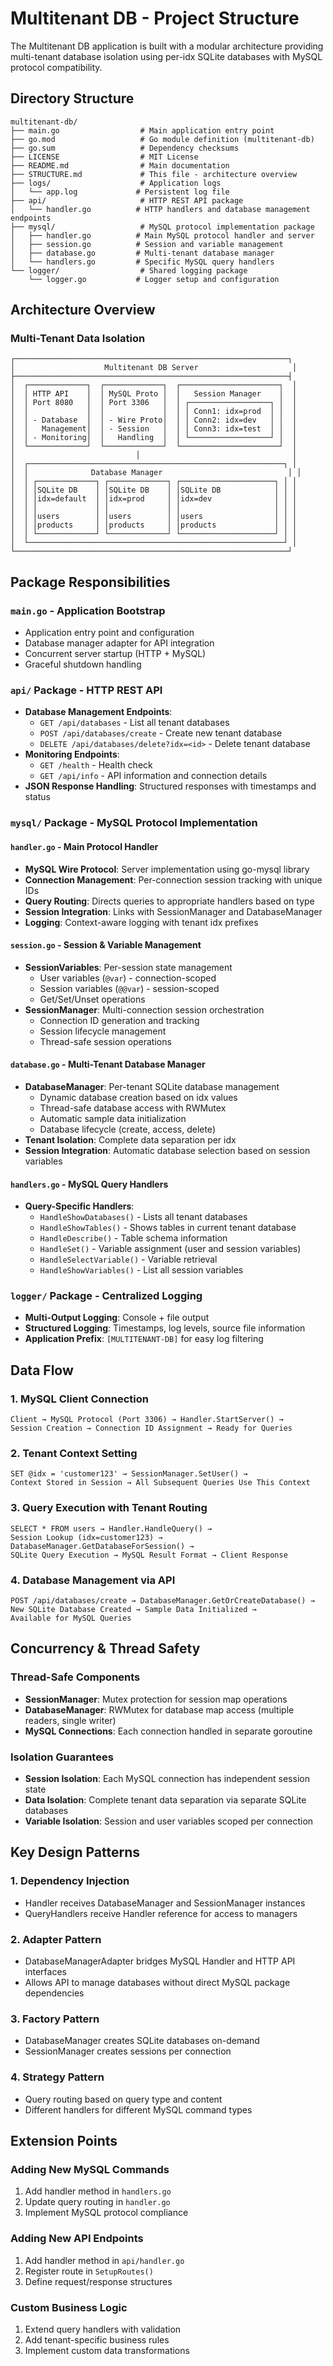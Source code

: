# Multitenant DB - Project Structure

The Multitenant DB application is built with a modular architecture providing multi-tenant database isolation using per-idx SQLite databases with MySQL protocol compatibility.

## Directory Structure

```
multitenant-db/
├── main.go                  # Main application entry point
├── go.mod                   # Go module definition (multitenant-db)
├── go.sum                   # Dependency checksums
├── LICENSE                  # MIT License
├── README.md                # Main documentation
├── STRUCTURE.md             # This file - architecture overview
├── logs/                    # Application logs
│   └── app.log             # Persistent log file
├── api/                     # HTTP REST API package
│   └── handler.go          # HTTP handlers and database management endpoints
├── mysql/                   # MySQL protocol implementation package
│   ├── handler.go          # Main MySQL protocol handler and server
│   ├── session.go          # Session and variable management
│   ├── database.go         # Multi-tenant database manager
│   └── handlers.go         # Specific MySQL query handlers
└── logger/                  # Shared logging package
    └── logger.go           # Logger setup and configuration
```

## Architecture Overview

### Multi-Tenant Data Isolation
```
┌─────────────────────────────────────────────────────────────┐
│                    Multitenant DB Server                     │
├─────────────────────────────────────────────────────────────┤
│  ┌─────────────┐  ┌─────────────┐  ┌──────────────────────┐  │
│  │ HTTP API    │  │ MySQL Proto │  │   Session Manager    │  │
│  │ Port 8080   │  │ Port 3306   │  │ ┌──────────────────┐ │  │
│  │             │  │             │  │ │ Conn1: idx=prod  │ │  │
│  │ - Database  │  │ - Wire Proto│  │ │ Conn2: idx=dev   │ │  │
│  │   Management│  │ - Session   │  │ │ Conn3: idx=test  │ │  │
│  │ - Monitoring│  │   Handling  │  │ └──────────────────┘ │  │
│  └─────────────┘  └─────────────┘  └──────────────────────┘  │
│                           │                                  │
│  ┌─────────────────────────────────────────────────────────┐ │
│  │              Database Manager                            │ │
│  │ ┌─────────────┐ ┌─────────────┐ ┌─────────────────────┐ │ │
│  │ │SQLite DB    │ │SQLite DB    │ │SQLite DB            │ │ │
│  │ │idx=default  │ │idx=prod     │ │idx=dev              │ │ │
│  │ │             │ │             │ │                     │ │ │
│  │ │users        │ │users        │ │users                │ │ │
│  │ │products     │ │products     │ │products             │ │ │
│  │ └─────────────┘ └─────────────┘ └─────────────────────┘ │ │
│  └─────────────────────────────────────────────────────────┘ │
└─────────────────────────────────────────────────────────────┘
```

## Package Responsibilities

### `main.go` - Application Bootstrap
- Application entry point and configuration
- Database manager adapter for API integration
- Concurrent server startup (HTTP + MySQL)
- Graceful shutdown handling

### `api/` Package - HTTP REST API
- **Database Management Endpoints**:
  - `GET /api/databases` - List all tenant databases
  - `POST /api/databases/create` - Create new tenant database
  - `DELETE /api/databases/delete?idx=<id>` - Delete tenant database
- **Monitoring Endpoints**:
  - `GET /health` - Health check
  - `GET /api/info` - API information and connection details
- **JSON Response Handling**: Structured responses with timestamps and status

### `mysql/` Package - MySQL Protocol Implementation

#### `handler.go` - Main Protocol Handler
- **MySQL Wire Protocol**: Server implementation using go-mysql library
- **Connection Management**: Per-connection session tracking with unique IDs
- **Query Routing**: Directs queries to appropriate handlers based on type
- **Session Integration**: Links with SessionManager and DatabaseManager
- **Logging**: Context-aware logging with tenant idx prefixes

#### `session.go` - Session & Variable Management
- **SessionVariables**: Per-session state management
  - User variables (`@var`) - connection-scoped
  - Session variables (`@@var`) - session-scoped
  - Get/Set/Unset operations
- **SessionManager**: Multi-connection session orchestration
  - Connection ID generation and tracking
  - Session lifecycle management
  - Thread-safe session operations

#### `database.go` - Multi-Tenant Database Manager
- **DatabaseManager**: Per-tenant SQLite database management
  - Dynamic database creation based on idx values
  - Thread-safe database access with RWMutex
  - Automatic sample data initialization
  - Database lifecycle (create, access, delete)
- **Tenant Isolation**: Complete data separation per idx
- **Session Integration**: Automatic database selection based on session variables

#### `handlers.go` - MySQL Query Handlers
- **Query-Specific Handlers**:
  - `HandleShowDatabases()` - Lists all tenant databases
  - `HandleShowTables()` - Shows tables in current tenant database
  - `HandleDescribe()` - Table schema information
  - `HandleSet()` - Variable assignment (user and session variables)
  - `HandleSelectVariable()` - Variable retrieval
  - `HandleShowVariables()` - List all session variables

### `logger/` Package - Centralized Logging
- **Multi-Output Logging**: Console + file output
- **Structured Logging**: Timestamps, log levels, source file information
- **Application Prefix**: `[MULTITENANT-DB]` for easy log filtering

## Data Flow

### 1. MySQL Client Connection
```
Client → MySQL Protocol (Port 3306) → Handler.StartServer() → 
Session Creation → Connection ID Assignment → Ready for Queries
```

### 2. Tenant Context Setting
```
SET @idx = 'customer123' → SessionManager.SetUser() → 
Context Stored in Session → All Subsequent Queries Use This Context
```

### 3. Query Execution with Tenant Routing
```
SELECT * FROM users → Handler.HandleQuery() → 
Session Lookup (idx=customer123) → DatabaseManager.GetDatabaseForSession() → 
SQLite Query Execution → MySQL Result Format → Client Response
```

### 4. Database Management via API
```
POST /api/databases/create → DatabaseManager.GetOrCreateDatabase() → 
New SQLite Database Created → Sample Data Initialized → 
Available for MySQL Queries
```

## Concurrency & Thread Safety

### Thread-Safe Components
- **SessionManager**: Mutex protection for session map operations
- **DatabaseManager**: RWMutex for database map access (multiple readers, single writer)
- **MySQL Connections**: Each connection handled in separate goroutine

### Isolation Guarantees
- **Session Isolation**: Each MySQL connection has independent session state
- **Data Isolation**: Complete tenant data separation via separate SQLite databases
- **Variable Isolation**: Session and user variables scoped per connection

## Key Design Patterns

### 1. **Dependency Injection**
- Handler receives DatabaseManager and SessionManager instances
- QueryHandlers receive Handler reference for access to managers

### 2. **Adapter Pattern**
- DatabaseManagerAdapter bridges MySQL Handler and HTTP API interfaces
- Allows API to manage databases without direct MySQL package dependencies

### 3. **Factory Pattern**
- DatabaseManager creates SQLite databases on-demand
- SessionManager creates sessions per connection

### 4. **Strategy Pattern**
- Query routing based on query type and content
- Different handlers for different MySQL command types

## Extension Points

### Adding New MySQL Commands
1. Add handler method in `handlers.go`
2. Update query routing in `handler.go`
3. Implement MySQL protocol compliance

### Adding New API Endpoints
1. Add handler method in `api/handler.go`
2. Register route in `SetupRoutes()`
3. Define request/response structures

### Custom Business Logic
1. Extend query handlers with validation
2. Add tenant-specific business rules
3. Implement custom data transformations
